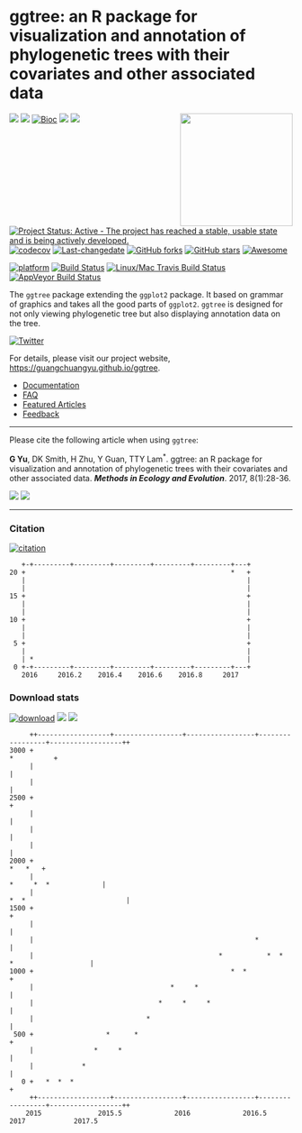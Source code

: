 <!-- README.md is generated from README.Rmd. Please edit that file -->
ggtree: an R package for visualization and annotation of phylogenetic trees with their covariates and other associated data
===========================================================================================================================

<img src="https://raw.githubusercontent.com/Bioconductor/BiocStickers/master/ggtree/ggtree.png" height="200" align="right" />

[![](https://img.shields.io/badge/release%20version-1.8.1-green.svg?style=flat)](https://bioconductor.org/packages/ggtree) [![](https://img.shields.io/badge/devel%20version-1.9.1-green.svg?style=flat)](https://github.com/guangchuangyu/ggtree) [![Bioc](http://www.bioconductor.org/shields/years-in-bioc/ggtree.svg)](https://www.bioconductor.org/packages/devel/bioc/html/ggtree.html#since) [![](https://img.shields.io/badge/download-16372/total-blue.svg?style=flat)](https://bioconductor.org/packages/stats/bioc/ggtree) [![](https://img.shields.io/badge/download-1117/month-blue.svg?style=flat)](https://bioconductor.org/packages/stats/bioc/ggtree)

[![Project Status: Active - The project has reached a stable, usable state and is being actively developed.](http://www.repostatus.org/badges/latest/active.svg)](http://www.repostatus.org/#active) [![codecov](https://codecov.io/gh/GuangchuangYu/ggtree/branch/master/graph/badge.svg)](https://codecov.io/gh/GuangchuangYu/ggtree) [![Last-changedate](https://img.shields.io/badge/last%20change-2017--06--19-green.svg)](https://github.com/GuangchuangYu/ggtree/commits/master) [![GitHub forks](https://img.shields.io/github/forks/GuangchuangYu/ggtree.svg)](https://github.com/GuangchuangYu/ggtree/network) [![GitHub stars](https://img.shields.io/github/stars/GuangchuangYu/ggtree.svg)](https://github.com/GuangchuangYu/ggtree/stargazers) [![Awesome](https://cdn.rawgit.com/sindresorhus/awesome/d7305f38d29fed78fa85652e3a63e154dd8e8829/media/badge.svg)](https://awesome-r.com/#awesome-r-graphic-displays)

[![platform](http://www.bioconductor.org/shields/availability/devel/ggtree.svg)](https://www.bioconductor.org/packages/devel/bioc/html/ggtree.html#archives) [![Build Status](http://www.bioconductor.org/shields/build/devel/bioc/ggtree.svg)](https://bioconductor.org/checkResults/devel/bioc-LATEST/ggtree/) [![Linux/Mac Travis Build Status](https://img.shields.io/travis/GuangchuangYu/ggtree/master.svg?label=Mac%20OSX%20%26%20Linux)](https://travis-ci.org/GuangchuangYu/ggtree) [![AppVeyor Build Status](https://img.shields.io/appveyor/ci/Guangchuangyu/ggtree/master.svg?label=Windows)](https://ci.appveyor.com/project/GuangchuangYu/ggtree)

The `ggtree` package extending the `ggplot2` package. It based on grammar of graphics and takes all the good parts of `ggplot2`. `ggtree` is designed for not only viewing phylogenetic tree but also displaying annotation data on the tree.

[![Twitter](https://img.shields.io/twitter/url/https/github.com/GuangchuangYu/ggtree.svg?style=social)](https://twitter.com/intent/tweet?hashtags=ggtree&url=http://onlinelibrary.wiley.com/doi/10.1111/2041-210X.12628/abstract&screen_name=guangchuangyu)

For details, please visit our project website, <https://guangchuangyu.github.io/ggtree>.

-   [Documentation](https://guangchuangyu.github.io/ggtree/documentation/)
-   [FAQ](https://guangchuangyu.github.io/ggtree/faq/)
-   [Featured Articles](https://guangchuangyu.github.io/ggtree/featuredArticles/)
-   [Feedback](https://guangchuangyu.github.io/ggtree/#feedback)

------------------------------------------------------------------------

Please cite the following article when using `ggtree`:

**G Yu**, DK Smith, H Zhu, Y Guan, TTY Lam<sup>\*</sup>. ggtree: an R package for visualization and annotation of phylogenetic trees with their covariates and other associated data. ***Methods in Ecology and Evolution***. 2017, 8(1):28-36.

[![](https://img.shields.io/badge/doi-10.1111/2041--210X.12628-green.svg?style=flat)](http://dx.doi.org/10.1111/2041-210X.12628) [![](https://img.shields.io/badge/Altmetric-346-green.svg?style=flat)](https://www.altmetric.com/details/10533079)

------------------------------------------------------------------------

### Citation

[![citation](https://img.shields.io/badge/cited%20by-22-green.svg?style=flat)](https://scholar.google.com.hk/scholar?oi=bibs&hl=en&cites=7268358477862164627)

       +-+---------+---------+---------+---------+---------+---+
    20 +                                                   *   +
       |                                                       |
       |                                                       |
    15 +                                                       +
       |                                                       |
       |                                                       |
    10 +                                                       +
       |                                                       |
       |                                                       |
     5 +                                                       +
       |                                                       |
       | *                                                     |
     0 +-+---------+---------+---------+---------+---------+---+
       2016     2016.2    2016.4    2016.6    2016.8     2017   

### Download stats

[![download](http://www.bioconductor.org/shields/downloads/ggtree.svg)](https://bioconductor.org/packages/stats/bioc/ggtree) [![](https://img.shields.io/badge/download-16372/total-blue.svg?style=flat)](https://bioconductor.org/packages/stats/bioc/ggtree) [![](https://img.shields.io/badge/download-1117/month-blue.svg?style=flat)](https://bioconductor.org/packages/stats/bioc/ggtree)

         ++------------------+-----------------+-----------------+-----------------+------------------++
    3000 +                                                                                  *          +
         |                                                                                             |
         |                                                                                             |
    2500 +                                                                                             +
         |                                                                                             |
         |                                                                                             |
         |                                                                                             |
    2000 +                                                                                     *   *   +
         |                                                                      *     *  *             |
         |                                                                *  *                         |
    1500 +                                                                                             +
         |                                                                                             |
         |                                                       *                                     |
         |                                              *           *  *           *                   |
    1000 +                                                 *  *                                        +
         |                                  *     *                                                    |
         |                               *     *     *                                                 |
         |                            *                                                                |
     500 +                  *      *                                                                   +
         |               *     *                                                                       |
         |            *                                                                                |
       0 +   *  *  *                                                                                   +
         ++------------------+-----------------+-----------------+-----------------+------------------++
        2015              2015.5             2016             2016.5             2017            2017.5
